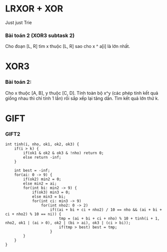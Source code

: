 # LRXOR + XOR
Just just Trie

### Bài toán 2 (XOR3 subtask 2)
Cho đoạn [L, R] tìm x thuộc [L, R] sao cho x ^ a[i] là lớn nhất.

# XOR3

### Bài toán 2:
Cho x thuộc [A, B], y thuộc [C, D]. Tính toàn bộ x^y (các phép tính kết quả giống nhau thì chỉ tính 1 lần) rồi sắp xếp lại tăng dần. Tìm kết quả lớn thứ k.

# GIFT

### GIFT2
```
int tinh(i, nho, ok1, ok2, ok3) {
	if(i > k) {
		if(ok1 & ok2 & ok3 & !nho) return 0;
		else return -inf;
	}
	
	int best = -inf;
	for(ai: 0 -> 9) {
		if(ok2) min2 = 0;
		else min2 = ai;
		for(int bi: min2 -> 9) {
			if(ok3) min3 = 0;
			else min3 = bi;
			for(int ci: min3 -> 9)
				for(int nho2: 0 -> 2)
					if((ai + bi + ci + nho2) / 10 == nho && (ai + bi + ci + nho2) % 10 == ni)) {
						tmp = (ai + bi + ci + nho) % 10 + tinh(i + 1, nho2, ok1 | (ai > 0), ok2 | (bi > ai), ok3 | (ci > bi));
						if(tmp > best) best = tmp;
					}
		}
	}
}
```
<!--stackedit_data:
eyJoaXN0b3J5IjpbLTEwODYxMzI1NDEsMjI0Mzc0Nzk3LDEyMD
gwNDgyOCw4MTY1Mzc2MDUsLTM0MTM2NjQ4MywtNTMxMzY1Njgz
LDE3MTc1NDAwOTMsMzU4MjM3MTk3LC0xNDI4MjQ2NjQwLDExMz
Q4NTQxOTgsMTYzMDM0NzcxNCwxMzk3OTcyODA0LDExOTUxMzQw
MTEsMTkxNzcwMzE4MF19
-->
